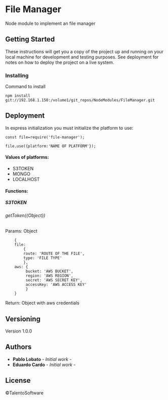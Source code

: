 # File Manager

Node module to implement an file manager

## Getting Started

These instructions will get you a copy of the project up and running on your local machine for development and testing purposes. See deployment for notes on how to deploy the project on a live system.


### Installing


Command to install

```
npm install git://192.168.1.150:/volume1/git_repos/NodeModules/FileManager.git
```

## Deployment

In express initialization you must initialize the platform to use:
```
const file=require('file-manager');

file.use({platform:'NAME OF PLATFORM'});  
```
#### Values of platforms:
* S3TOKEN
* MONGO
* LOCALHOST

#### Functions:

##### S3TOKEN
###### getToken({Object})
Params: Object
  
        {
        file: 
            {
            route: 'ROUTE OF THE FILE',
            type: 'FILE TYPE'
            },
        aws: {
             bucket: 'AWS BUCKET',
             region: 'AWS REGION',
             secret: 'AWS SECRET KEY',
             accessKey: 'AWS ACCESS KEY'
             }
        }
        
Return: Object with aws credentials

## Versioning

Version 1.0.0 

## Authors

* **Pablo Lobato** - *Initial work* -
* **Eduardo Cardo** - *Initial work* -

## License

©TalentoSoftware